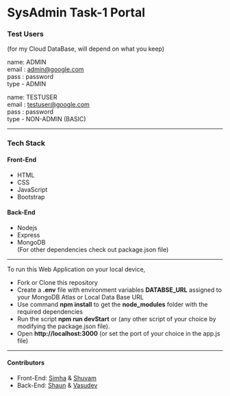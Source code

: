 <!--* NOTE! -->
<!--* Use Ctrl+K V to preview the markdown file in VS code-->
<!--* How to write an effective markdown: https://medium.com/echohub/write-simple-and-effective-markdown-tips-8e01fdddd70 -->

# SysAdmin Task-1 Portal

### Test Users
(for my Cloud DataBase, will depend on what you keep) 

name: ADMIN  
email : admin@google.com  
pass : password  <!--encrypted in the db -->  
type - ADMIN  
  
name: TESTUSER   
email : testuser@google.com  
pass : password  <!--encrypted in the db --> <br> 
type - NON-ADMIN (BASIC)  

***
### Tech Stack
#### Front-End
- HTML
- CSS
- JavaScript
- Bootstrap
#### Back-End
- Nodejs  
- Express  
- MongoDB  
(For other dependencies check out package.json file)  

*** 
To run this Web Application on your local device,
- Fork or Clone this repository
- Create a **.env** file with environment variables **DATABSE_URL** assigned to your MongoDB Atlas or Local Data Base URL 
- Use command **npm install** to get the **node_modules** folder with the required dependencies
- Run the script **npm run devStart** or (any other script of your choice by modifying the package.json file).
- Open **http://localhost:3000** (or set the port of your choice in the app.js file)
***

#### Contributors
- Front-End: [Simha](https://github.com/Simha55) & [Shuvam](https://github.com/coffeeCoder69)
- Back-End: [Shaun](https://github.com/ShadowRnG) & [Vasudev](https://github.com/kinivasu)

